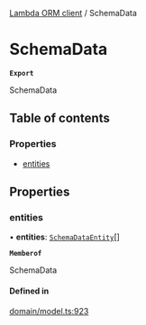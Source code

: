[Lambda ORM client](../README.md) / SchemaData

# SchemaData

**`Export`**

SchemaData

## Table of contents

### Properties

- [entities](SchemaData.md#entities)

## Properties

### entities

• **entities**: [`SchemaDataEntity`](SchemaDataEntity.md)[]

**`Memberof`**

SchemaData

#### Defined in

[domain/model.ts:923](https://github.com/FlavioLionelRita/lambdaorm-client-node/blob/1ad40ad/src/lib/domain/model.ts#L923)
